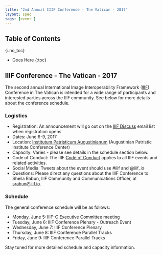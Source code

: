 ```yaml
---
title: "2nd Annual IIIF Conference - The Vatican - 2017"
layout: spec
tags: [event ]
---
```


## Table of Contents
{:.no_toc}

* Goes Here
{:toc}

## IIIF Conference - The Vatican - 2017

The second annual International Image Interoperability Framework ([IIIF][home-page]) Conference in The Vatican is intended for a wide range of participants and interested parties across the IIIF community. See below for more details about the conference schedule.

### Logistics

* Registration: An announcement will go out on the [IIIF Discuss][iiif-discuss] email list when registration opens
* Dates: June 6-9, 2017
* Location: [Institutum Patristicum Augustinianum][institute] (Augustinian Patristic Institute Conference Center)
* Capacity: Varies - please see details in the schedule section below.
* Code of Conduct: The IIIF [Code of Conduct][conduct] applies to all IIIF events and related activities.
* Social Media: Tweets about the event should use #iiif and @iiif_io
* Questions: Please direct any questions about the IIIF Conference to Sheila Rabun, IIIF Community and Communications Officer, at srabun@iiif.io.

### Schedule

The general conference schedule will be as follows:

* Monday, June 5: IIIF-C Executive Committee meeting
* Tuesday, June 6: IIIF Conference Plenary - Outreach Event
* Wednesday, June 7: IIIF Conference Plenary
* Thursday, June 8: IIIF Conference Parallel Tracks
* Friday, June 9: IIIF Conference Parallel Tracks

Stay tuned for more detailed schedule and capacity information.


[home-page]: http://iiif.io/
[conduct]: /event/conduct/
[institute]: http://www.patristicum.org/en/conference-center
[iiif-discuss]: https://groups.google.com/forum/#!forum/iiif-discuss
